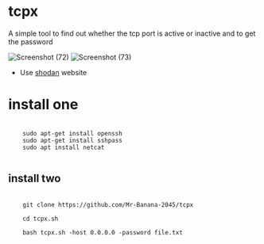 # tcpx
A simple tool to find out whether the tcp port is active or inactive and to get the password

![Screenshot (72)](https://github.com/Mr-Banana-2045/tcpx/assets/109140672/9e02a97d-d684-4c1d-bb44-e9e6eaf82a7c)
![Screenshot (73)](https://github.com/Mr-Banana-2045/tcpx/assets/109140672/79a5b828-9776-4c3f-bc45-30514e92afad)

* Use <a href="https://www.shodan.io">shodan</a> website
# install one
<pre>
  <code>
    sudo apt-get install openssh
    sudo apt-get install sshpass
    sudo apt install netcat
  </code>
</pre>
## install two
<pre>
  <code>
    git clone https://github.com/Mr-Banana-2045/tcpx

    cd tcpx.sh
    
    bash tcpx.sh -host 0.0.0.0 -password file.txt
  </code>
</pre>
